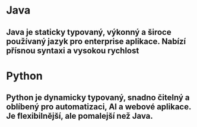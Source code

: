 # Java
## Java je staticky typovaný, výkonný a široce používaný jazyk pro enterprise aplikace. Nabízí přísnou syntaxi a vysokou rychlost
# Python
## Python je dynamicky typovaný, snadno čitelný a oblíbený pro automatizaci, AI a webové aplikace. Je flexibilnější, ale pomalejší než Java.
